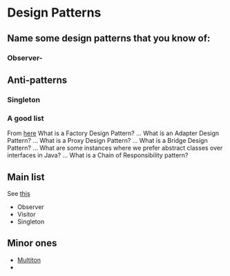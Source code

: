 # Design Patterns

## Name some design patterns that you know of:
### Observer-
### 

## Anti-patterns
### Singleton


### A good list
From [here](https://www.interviewbit.com/design-patterns-interview-questions/)
What is a Factory Design Pattern? ...
What is an Adapter Design Pattern? ...
What is a Proxy Design Pattern? ...
What is a Bridge Design Pattern? ...
What are some instances where we prefer abstract classes over interfaces in Java? ...
What is a Chain of Responsibility pattern?

## Main list
See [this](https://en.wikipedia.org/wiki/Design_Patterns)
* Observer
* Visitor
* Singleton

## Minor ones
* [Multiton](https://en.wikipedia.org/wiki/Multiton_pattern)
* 
